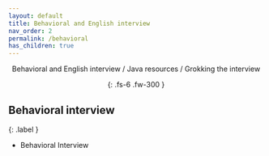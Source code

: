 ```yaml
---
layout: default
title: Behavioral and English interview
nav_order: 2
permalink: /behavioral
has_children: true
---
```

<div align="center" markdown="1">
Behavioral and English interview / Java resources / Grokking the interview

{: .fs-6 .fw-300 }
</div>

## Behavioral interview
{: .label }
*  Behavioral Interview
